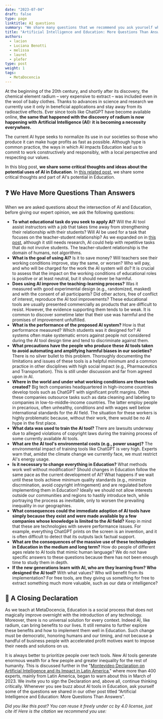 ```yaml
---
date: "2023-07-04"
draft: false
type: page
linktitle: AI questions
summary: "We share many questions that we recommend you ask yourself when you see AI applied to Education."
title: "Artificial Intelligence and Education: More Questions Than Answers"
authors:
  - lacion
  - Luciana Benotti
  - melissa
  - laurel
  - plefer
type: post
weight: 1
tags: 
  - MetaDocencia 
---
```


At the beginning of the 20th century, and shortly after its discovery, the chemical element radium – very expensive to extract – was included even in the wool of baby clothes. Thanks to advances in science and research we currently use it only in beneficial applications and stay away from its radioactive effects. Ever since tools like ChatGPT have become available online, **the same that happened with the discovery of radium is now happening with Artificial Intelligence (AI): it is becoming a necessity everywhere.**

The current AI hype seeks to normalize its use in our societies so those who produce it can make huge profits as fast as possible. Although hype is common practice, the ways in which AI impacts Education lead us to commit to work constructively and responsibly, with a local perspective and respecting our values.

In this blog post, **we share some critical thoughts and ideas about the potential uses of AI in Education**. In [this related post](https://www.metadocencia.org/en/post/ai-reflections/), we share some critical thoughts and part of AI's potential in Education.

## ❓ We Have More Questions Than Answers
When we are asked questions about the intersection of AI and Education, before giving our expert opinion, we ask the following questions:
- **To what educational task do you seek to apply AI?** Will the AI tool assist instructors with a job that takes time away from strengthening their relationship with their students? Will AI be used for a task that focuses on the teacher-student relationship? As we expanded on in [this post](https://www.metadocencia.org/en/post/ai-reflections/), although it still needs research, AI could help with repetitive tasks that do not involve students. The teacher-student relationship is the domain of humans, not algorithms.
- **What is the goal of using AI?** Is it to save money? Will teachers see their working conditions improve, stay the same, or worsen? Who will pay, and who will be charged for the work the AI system will do? It is crucial to assess that the impact on the working conditions of educational roles is positive or at least neutral, but it should never be harmful.
- **Does using AI improve the teaching-learning process?** Was it measured with good experimental design (e.g., randomized, masked) and with the consent of all participants? Did other actors, free of conflict of interest, reproduce the AI tool improvements? These educational tools are usually presented commercially as products that are difficult to resist. However, the evidence supporting them tends to be weak. It is common to discover sometime later that their use was harmful and the promises of improvement unfulfilled.
- **What is the performance of the proposed AI system?** How is that performance measured? Which students was it designed for? AI systems often make systematic errors against people not considered during the AI tool design time and tend to discriminate against them.
- **What precautions have the people who produce these AI tools taken to avoid automating and amplifying harmful biases in our societies?** There is no silver bullet to this problem. Thoroughly documenting the limitations and issues of these tools is a helpful minimum and a common practice in other disciplines with high social impact (e.g., Pharmaceutics and Transportation). This is still under discussion and far from agreed upon in AI.
- **Where in the world and under what working conditions are these tools created?** Big tech companies headquartered in high-income countries develop tools such as ChatGPT with significant profit margins. Often these companies outsource tasks such as data cleaning and labeling to companies in low-to-middle-income countries. The latter employ people in precarious, often unhealthy, conditions and with wages well below international standards for the AI field. The situation for these workers is highly problematic because, without their work, there would be no AI hype in the first place.
- **What data was used to train the AI tool?** There are lawsuits underway due to alleged violations of copyright laws during the training process of some currently available AI tools.
- **What are the AI tool's environmental costs (e.g., power usage)?** The environmental impact of training tools like ChatGPT is very high. Experts warn that, amidst the climate change we currently face, we must restrict AI's energy usage.
- **Is it necessary to change everything in Education?** What methods work well without modification? Should changes in Education follow the same pace as the current development of AI? What happens if we wait until these tools achieve minimum quality standards (e.g., minimize discrmination, avoid copyright infringement) and are regulated before implementing them in Education? Ideally we should not allow interests outside our communities and regions to hastily introduce tech, while portraying the process as inevitable, only to worsen the prevailing inequality in our geographies.
- **What consequences could the immediate adoption of AI tools have simply because they exist and were made available by a few companies whose knowledge is limited to the AI field?** Keep in mind that these are technologies with severe performance issues. For example, everything ChatGPT prints on the screen is an invention, and it is often difficult to detect that its outputs lack factual support.
- **What are the consequences of the massive use of these technologies in Education in the medium and long term?** How do people of different ages relate to AI tools that mimic human language? We do not have specific answers to these questions because there has not been enough time to study them in depth.
- **If the new generations learn with AI, who are they learning from? Who designed the AI tool?** With what values? Who will benefit from its implementation? For free tools, are they giving us something for free to extract something much more valuable, such as our data or intelligence?

## 🥁 A Closing Declaration
As we teach at MetaDocencia, Education is a social process that does not magically improve overnight with the introduction of any technology. Moreover, there is no universal solution for every context. Indeed AI, like radium, can bring benefits to our lives. It still remains to further explore these benefits and how to implement them well in Education. Such change must be democratic, honoring humans and our timing, and not because a handful of business people with accelerated profit motives want to impose their needs and solutions on us.

It is always better to prioritize people over tech tools. New AI tools generate enormous wealth for a few people and greater inequality for the rest of humanity. This is discussed further in the "[Montevideo Declaration on Artificial Intelligence and its Impact in Latin America](https://docs.google.com/forms/d/e/1FAIpQLSeFi2ufrXYRP5ZVEoLCv3oOr85MBBXNUdJYmybLkR5zQ9h5ow/viewform)," where more than 400 experts, mainly from Latin America, began to warn about this in March of 2023. We invite you to sign the Declaration and, above all, continue thinking critically. Whenever you see  buzz about AI tools in Education, ask yourself some of the questions we shared in our other post titled “Artificial Intelligence and Education: More Questions Than Answers”.

*Did you like this post? You can reuse it freely under cc by 4.0 license, just cite it! Here is the citation we recommend you use:*
